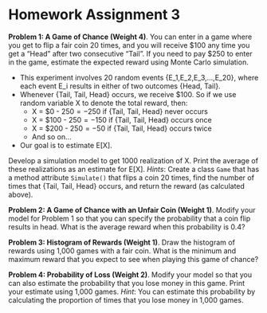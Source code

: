 # Homework Assignment 3


**Problem 1: A Game of Chance (Weight 4)**. You can enter in a game where you get to flip a fair coin 20 times, 
and you will receive $100 any time you get a “Head” after two consecutive “Tail”. 
If you need to pay $250 to enter in the game, estimate the expected reward using Monte Carlo simulation. 

- This experiment involves 20 random events {E_1,E_2,E_3,…,E_20}, where each event E_i results in 
either of two outcomes {Head, Tail}.
- Whenever {Tail, Tail, Head} occurs, we receive $100. So if we use random variable X to denote the total reward, then: 
	- X = $0 - $250 = -$250 if {Tail, Tail, Head} never occurs
	- X = $100 - $250 = -$150 if {Tail, Tail, Head} occurs once
	- X = $200 - $250 = -$50 if {Tail, Tail, Head} occurs twice
	- And so on… 
- Our goal is to estimate E[X]. 

	
Develop a simulation model to get 1000 realization of X. 
Print the average of these realizations as an estimate for E[X]. *Hints*: Create a class `Game` that has a method attribute 
`Simulate()` that flips a coin 20 times, find the number of times that {Tail, Tail, Head} occurs, 
and return the reward (as calculated above). 

**Problem 2: A Game of Chance with an Unfair Coin (Weight 1)**. 
Modify your model for Problem 1 so that you can specify the probability that a 
coin flip results in head. What is the average reward when this probability is 0.4?

**Problem 3: Histogram of Rewards (Weight 1)**. 
Draw the histogram of rewards using 1,000 games with a fair coin. 
What is the minimum and maximum reward that you expect to see when playing this game of chance? 

**Problem 4: Probability of Loss (Weight 2)**. 
Modify your model so that you can also estimate the probability 
that you lose money in this game. 
Print your estimate using 1,000 games. *Hint*: You can estimate this probability 
by calculating the proportion of times that you lose money in 1,000 games. 
